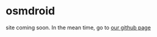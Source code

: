# osmdroid

site coming soon. In the mean time, go to [our github page](https://github.com/osmdroid/osmdroid/)
